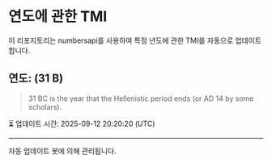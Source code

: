 
# 연도에 관한 TMI

이 리포지토리는 numbersapi를 사용하여 특정 년도에 관한 TMI를 자동으로 업데이트합니다.

## 연도: (31 B)
> 31 BC is the year that the Hellenistic period ends (or AD 14 by some scholars).

⏳ 업데이트 시간: 2025-09-12 20:20:20 (UTC)

---
자동 업데이트 봇에 의해 관리됩니다.
